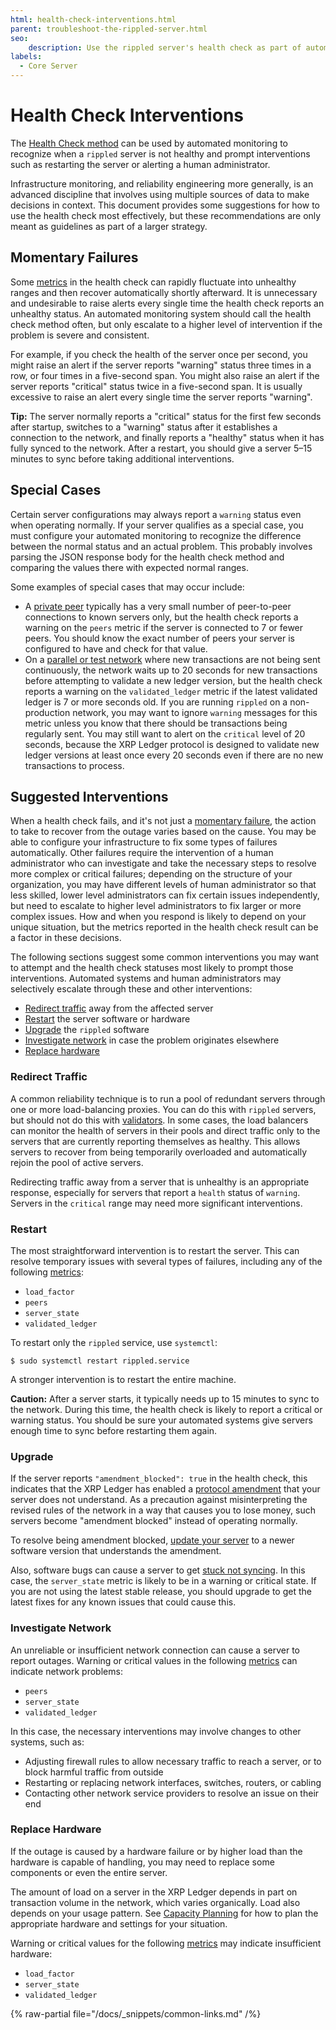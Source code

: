 ```yaml
---
html: health-check-interventions.html
parent: troubleshoot-the-rippled-server.html
seo:
    description: Use the rippled server's health check as part of automated infrastructure monitoring.
labels:
  - Core Server
---
```

# Health Check Interventions

The [Health Check method](../../references/http-websocket-apis/peer-port-methods/health-check.md) can be used by automated monitoring to recognize when a `rippled` server is not healthy and prompt interventions such as restarting the server or alerting a human administrator.

Infrastructure monitoring, and reliability engineering more generally, is an advanced discipline that involves using multiple sources of data to make decisions in context. This document provides some suggestions for how to use the health check most effectively, but these recommendations are only meant as guidelines as part of a larger strategy.

## Momentary Failures

Some [metrics][] in the health check can rapidly fluctuate into unhealthy ranges and then recover automatically shortly afterward. It is unnecessary and undesirable to raise alerts every single time the health check reports an unhealthy status. An automated monitoring system should call the health check method often, but only escalate to a higher level of intervention if the problem is severe and consistent.

For example, if you check the health of the server once per second, you might raise an alert if the server reports "warning" status three times in a row, or four times in a five-second span. You might also raise an alert if the server reports "critical" status twice in a five-second span. It is usually excessive to raise an alert every single time the server reports "warning".

**Tip:** The server normally reports a "critical" status for the first few seconds after startup, switches to a "warning" status after it establishes a connection to the network, and finally reports a "healthy" status when it has fully synced to the network. After a restart, you should give a server 5–15 minutes to sync before taking additional interventions.

## Special Cases

Certain server configurations may always report a `warning` status even when operating normally. If your server qualifies as a special case, you must configure your automated monitoring to recognize the difference between the normal status and an actual problem. This probably involves parsing the JSON response body for the health check method and comparing the values there with expected normal ranges.

Some examples of special cases that may occur include:

- A [private peer](../../concepts/networks-and-servers/peer-protocol.md#private-peers) typically has a very small number of peer-to-peer connections to known servers only, but the health check reports a warning on the `peers` metric if the server is connected to 7 or fewer peers. You should know the exact number of peers your server is configured to have and check for that value.
- On a [parallel or test network](../../concepts/networks-and-servers/parallel-networks.md) where new transactions are not being sent continuously, the network waits up to 20 seconds for new transactions before attempting to validate a new ledger version, but the health check reports a warning on the `validated_ledger` metric if the latest validated ledger is 7 or more seconds old. If you are running `rippled` on a non-production network, you may want to ignore `warning` messages for this metric unless you know that there should be transactions being regularly sent. You may still want to alert on the `critical` level of 20 seconds, because the XRP Ledger protocol is designed to validate new ledger versions at least once every 20 seconds even if there are no new transactions to process.

## Suggested Interventions

When a health check fails, and it's not just a [momentary failure](#momentary-failures), the action to take to recover from the outage varies based on the cause. You may be able to configure your infrastructure to fix some types of failures automatically. Other failures require the intervention of a human administrator who can investigate and take the necessary steps to resolve more complex or critical failures; depending on the structure of your organization, you may have different levels of human administrator so that less skilled, lower level administrators can fix certain issues independently, but need to escalate to higher level administrators to fix larger or more complex issues. How and when you respond is likely to depend on your unique situation, but the metrics reported in the health check result can be a factor in these decisions. <!-- STYLE_OVERRIDE: just -->

The following sections suggest some common interventions you may want to attempt and the health check statuses most likely to prompt those interventions. Automated systems and human administrators may selectively escalate through these and other interventions:

- [Redirect traffic](#redirect-traffic) away from the affected server
- [Restart](#restart) the server software or hardware
- [Upgrade](#upgrade) the `rippled` software
- [Investigate network](#investigate-network) in case the problem originates elsewhere
- [Replace hardware](#replace-hardware)


### Redirect Traffic

A common reliability technique is to run a pool of redundant servers through one or more load-balancing proxies. You can do this with `rippled` servers, but should not do this with [validators](../../concepts/networks-and-servers/rippled-server-modes.md). In some cases, the load balancers can monitor the health of servers in their pools and direct traffic only to the servers that are currently reporting themselves as healthy. This allows servers to recover from being temporarily overloaded and automatically rejoin the pool of active servers.

Redirecting traffic away from a server that is unhealthy is an appropriate response, especially for servers that report a `health` status of `warning`. Servers in the `critical` range may need more significant interventions.


### Restart

The most straightforward intervention is to restart the server. This can resolve temporary issues with several types of failures, including any of the following [metrics][]:

- `load_factor`
- `peers`
- `server_state`
- `validated_ledger`

To restart only the `rippled` service, use `systemctl`:

```
$ sudo systemctl restart rippled.service
```

A stronger intervention is to restart the entire machine.

**Caution:** After a server starts, it typically needs up to 15 minutes to sync to the network. During this time, the health check is likely to report a critical or warning status. You should be sure your automated systems give servers enough time to sync before restarting them again.


### Upgrade

If the server reports `"amendment_blocked": true` in the health check, this indicates that the XRP Ledger has enabled a [protocol amendment](../../concepts/networks-and-servers/amendments.md) that your server does not understand. As a precaution against misinterpreting the revised rules of the network in a way that causes you to lose money, such servers become "amendment blocked" instead of operating normally.

To resolve being amendment blocked, [update your server](../installation/index.md) to a newer software version that understands the amendment.

Also, software bugs can cause a server to get [stuck not syncing](server-doesnt-sync.md). In this case, the `server_state` metric is likely to be in a warning or critical state. If you are not using the latest stable release, you should upgrade to get the latest fixes for any known issues that could cause this.


### Investigate Network

An unreliable or insufficient network connection can cause a server to report outages. Warning or critical values in the following [metrics][] can indicate network problems:

- `peers`
- `server_state`
- `validated_ledger`

In this case, the necessary interventions may involve changes to other systems, such as:

- Adjusting firewall rules to allow necessary traffic to reach a server, or to block harmful traffic from outside
- Restarting or replacing network interfaces, switches, routers, or cabling
- Contacting other network service providers to resolve an issue on their end



### Replace Hardware

If the outage is caused by a hardware failure or by higher load than the hardware is capable of handling, you may need to replace some components or even the entire server.

The amount of load on a server in the XRP Ledger depends in part on transaction volume in the network, which varies organically. Load also depends on your usage pattern. See [Capacity Planning](../installation/capacity-planning.md) for how to plan the appropriate hardware and settings for your situation.

Warning or critical values for the following [metrics][] may indicate insufficient hardware:

- `load_factor`
- `server_state`
- `validated_ledger`







[metrics]: ../../references/http-websocket-apis/peer-port-methods/health-check.md#response-format

{% raw-partial file="/docs/_snippets/common-links.md" /%}
